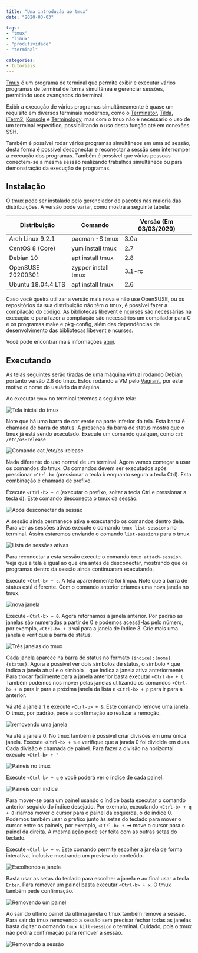 ```yaml
---
title: "Uma introdução ao tmux"
date: "2020-03-03"

tags:
- "tmux"
- "linux"
- "produtividade"
- "terminal"

categories:
- tutoriais
---
```


[Tmux](https://github.com/tmux/tmux) é um programa de terminal que permite exibir e executar vários programas de terminal de forma simultânea e gerenciar sessões, permitindo usos avançados do terminal.

Exibir a execução de vários programas simultâneamente é quase um requisito em diversos terminais modernos, como o [Terminator](https://launchpad.net/terminator), [Tilda](http://tilda.sourceforge.net/tildaabout.php), [iTerm2](https://iterm2.com/), [Konsole](http://konsole.kde.org/) e [Terminology](https://www.enlightenment.org/p.php?p=about/terminology), mas com o tmux não é necessário o uso de um terminal específico, possibilitando o uso desta função até em conexões SSH.

Também é possível rodar vários programas simultâneos em uma só sessão, desta forma é possível desconectar e reconectar à sessão sem interromper a execução dos programas. Também é possível que várias pessoas conectem-se a mesma sessão realizando trabalhos simultâneos ou para demonstração da execução de programas.

## Instalação

O tmux pode ser instalado pelo gerenciador de pacotes nas maioria das distribuições. A versão pode variar, como mostra a seguinte tabela:

Distribuição        | Comando               | Versão (Em 03/03/2020)
--------------------|-----------------------|------------------------
Arch Linux 9.2.1    | pacman -S tmux        | 3.0a
CentOS 8 (Core)     | yum install tmux      | 2.7
Debian 10           | apt install tmux      | 2.8
OpenSUSE 20200301   | zypper install tmux   | 3.1-rc
Ubuntu 18.04.4 LTS  | apt install tmux      | 2.6

Caso você queira utilizar a versão mais nova e não use OpenSUSE, ou os repositórios da sua distribuição não têm o tmux, é possível fazer a compilação do código. As bibliotecas [libevent](https://libevent.org/) e [ncurses](https://invisible-island.net/ncurses/ncurses.html) são necessárias na execução e para fazer a compilação são necessários um compilador para C e os programas make e pkg-config, além das dependências de desenvolvimento das bibliotecas libevent e ncurses.

Você pode encontrar mais informações [aqui](https://github.com/tmux/tmux/wiki/Installing).

## Executando

As telas seguintes serão tiradas de uma máquina virtual rodando Debian, portanto versão 2.8 do tmux. Estou rodando a VM pelo [Vagrant](https://www.vagrantup.com/), por este motivo o nome do usuário da máquina.

Ao executar `tmux` no terminal teremos a seguinte tela:

![Tela inicial do tmux](img/tela-inicial.png)

Note que há uma barra de cor verde na parte inferior da tela. Esta barra é chamada de barra de status. A presença da barra de status mostra que o tmux já está sendo executado. Execute um comando qualquer, como `cat /etc/os-release`

![Comando cat /etc/os-release](img/os-release.png)

Nada diferente do uso normal de um terminal. Agora vamos começar a usar os comandos do tmux. Os comandos devem ser executados após pressionar `<Ctrl-b>` (pressionar a tecla b enquanto segura a tecla Ctrl). Esta combinação é chamada de prefixo.

Execute `<Ctrl-b> + d` (executar o prefixo, soltar a tecla Ctrl e pressionar a tecla d). Este comando desconecta o tmux da sessão.

![Após desconectar da sessão](img/desconectando.png)

A sessão ainda permanece ativa e executando os comandos dentro dela. Para ver as sessões ativas execute o comando `tmux list-sessions` no terminal. Assim estaremos enviando o comando `list-sessions` para o tmux.

![Lista de sessões ativas](img/list-sessions.png)

Para reconectar a esta sessão execute o comando `tmux attach-session`. Veja que a tela é igual ao que era antes de desconectar, mostrando que os programas dentro da sessão ainda continuaram executando.

Execute `<Ctrl-b> + c`. A tela aparentemente foi limpa. Note que a barra de status está diferente. Com o comando anterior criamos uma nova janela no tmux.

![nova janela](img/nova-janela.png)

Execute `<Ctrl-b> + 0`. Agora retornamos à janela anterior. Por padrão as janelas são numeradas a partir de 0 e podemos acessá-las pelo número, por exemplo, `<Ctrl-b> + 3` vai para a janela de índice 3. Crie mais uma janela e verifique a barra de status.

![Três janelas do tmux](img/3-widows.png)

Cada janela aparece na barra de status no formato `{índice}:{nome}{status}`. Agora é possível ver dois símbolos de status, o símbolo `*` que indica a janela atual e o símbolo `-` que indica a janela ativa anteriormente. Para trocar facilmente para a janela anterior basta executar `<Ctrl-b> + l`. Também podemos nos mover pelas janelas utilizando os comandos `<Ctrl-b> + n` para ir para a próxima janela da lista e `<Ctrl-b> + p` para ir para a anterior.

Vá até a janela 1 e execute `<Ctrl-b> + &`. Este comando remove uma janela. O tmux, por padrão, pede a confirmação ao realizar a remoção.

![removendo uma janela](img/kill-window.png)

Vá até a janela 0. No tmux também é possível criar divisões em uma única janela. Execute `<Ctrl-b> + %` e verifique que a janela 0 foi dividida em duas. Cada divisão é chamada de painel. Para fazer a divisão na horizontal execute `<Ctrl-b> + "`

![Paineis no tmux](img/two-panes.png)

Execute `<Ctrl-b> + q` e você poderá ver o índice de cada painel.

![Paineis com índice](img/panel-numbers.png)

Para mover-se para um painel usando o índice basta executar o comando anterior seguido do índice desejado. Por exemplo, executando `<Ctrl-b> + q + 0` iriamos mover o cursor para o painel da esquerda, o de índice 0. Podemos também usar o prefixo junto às setas do teclado para mover o cursor entre os paineis, por exemplo, `<Ctrl-b> + `&#10145; move o cursor para o painel da direita. A mesma ação pode ser feita com as outras setas do teclado.

Execute `<Ctrl-b> + w`. Este comando permite escolher a janela de forma interativa, inclusive mostrando um preview do conteúdo.

![Escolhendo a janela](img/choose-window.png)

Basta usar as setas do teclado para escolher a janela e ao final usar a tecla `Enter`. Para remover um painel basta executar `<Ctrl-b> + x`. O tmux também pede confirmação.

![Removendo um painel](img/kill-panel.png)

Ao sair do último painel da última janela o tmux também remove a sessão. Para sair do tmux removendo a sessão sem precisar fechar todas as janelas basta digitar o comando `tmux kill-session` o terminal. Cuidado, pois o tmux não pedirá confirmação para remover a sessão.

![Removendo a sessão](img/tmux-exit.png)
